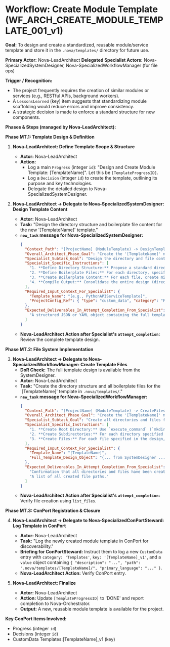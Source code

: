 # Workflow: Create Module Template (WF_ARCH_CREATE_MODULE_TEMPLATE_001_v1)

**Goal:** To design and create a standardized, reusable module/service template and store it in the `.nova/templates/` directory for future use.

**Primary Actor:** Nova-LeadArchitect
**Delegated Specialist Actors:** Nova-SpecializedSystemDesigner, Nova-SpecializedWorkflowManager (for file ops)

**Trigger / Recognition:**
- The project frequently requires the creation of similar modules or services (e.g., RESTful APIs, background workers).
- A `LessonsLearned` (key) item suggests that standardizing module scaffolding would reduce errors and improve consistency.
- A strategic decision is made to enforce a standard structure for new components.

**Phases & Steps (managed by Nova-LeadArchitect):**

**Phase MT.1: Template Design & Definition**

1.  **Nova-LeadArchitect: Define Template Scope & Structure**
    *   **Actor:** Nova-LeadArchitect
    *   **Action:**
        *   Log a main `Progress` (integer `id`): "Design and Create Module Template: [TemplateName]". Let this be `[TemplateProgressID]`.
        *   Log a `Decision` (integer `id`) to create the template, outlining its purpose and key technologies.
        *   Delegate the detailed design to Nova-SpecializedSystemDesigner.

2.  **Nova-LeadArchitect -> Delegate to Nova-SpecializedSystemDesigner: Design Template Content**
    *   **Actor:** Nova-LeadArchitect
    *   **Task:** "Design the directory structure and boilerplate file content for the new '[TemplateName]' template."
    *   **`new_task` message for Nova-SpecializedSystemDesigner:**
        ```json
        {
          "Context_Path": "[ProjectName] (ModuleTemplate) -> DesignTemplate (SystemDesigner)",
          "Overall_Architect_Phase_Goal": "Create the '[TemplateName]' module template.",
          "Specialist_Subtask_Goal": "Design the directory and file content for a reusable '[TemplateName]' template.",
          "Specialist_Specific_Instructions": [
            "1. **Define Directory Structure:** Propose a standard directory structure for this type of module (e.g., `/src`, `/tests`, `/config`, `/docs`).",
            "2. **Define Boilerplate Files:** For each directory, specify the essential boilerplate files to include (e.g., `main.py`, `Dockerfile`, `README.md`, `requirements.txt`, `test_main.py`).",
            "3. **Create Boilerplate Content:** For each file, create minimal, high-quality, reusable content. This should include placeholder comments (e.g., `# TODO: Add service-specific logic here`), basic function/class definitions, and standard configuration stubs.",
            "4. **Compile Output:** Consolidate the entire design (directory list, and a list of objects where each object has a `file_path` and `file_content`) into a single structured output."
          ],
          "Required_Input_Context_For_Specialist": {
            "Template_Name": "[e.g., PythonAPIServiceTemplate]",
            "ProjectConfig_Ref": { "type": "custom_data", "category": "ProjectConfig", "key": "ActiveConfig" }
          },
          "Expected_Deliverables_In_Attempt_Completion_From_Specialist": [
            "A structured JSON or YAML object containing the full template design: `{'directories': ['...'], 'files': [{'path': '...', 'content': '...'}]}`."
          ]
        }
        ```
    *   **Nova-LeadArchitect Action after Specialist's `attempt_completion`:** Review the complete template design.

**Phase MT.2: File System Implementation**

3.  **Nova-LeadArchitect -> Delegate to Nova-SpecializedWorkflowManager: Create Template Files**
    *   **DoR Check:** The full template design is available from the SystemDesigner.
    *   **Actor:** Nova-LeadArchitect
    *   **Task:** "Create the directory structure and all boilerplate files for the '[TemplateName]' template in `.nova/templates/`."
    *   **`new_task` message for Nova-SpecializedWorkflowManager:**
        ```json
        {
          "Context_Path": "[ProjectName] (ModuleTemplate) -> CreateFiles (WorkflowManager)",
          "Overall_Architect_Phase_Goal": "Create the '[TemplateName]' module template.",
          "Specialist_Subtask_Goal": "Create all directories and files for the '[TemplateName]' template under `.nova/templates/[TemplateName]/`.",
          "Specialist_Specific_Instructions": [
            "1. **Create Root Directory:** Use `execute_command` (`mkdir -p`) to create the root directory for the template: `.nova/templates/[TemplateName]/`.",
            "2. **Create Subdirectories:** For each directory specified in the design, use `execute_command` (`mkdir -p`) to create it within the root directory.",
            "3. **Create Files:** For each file specified in the design, use `write_to_file` to create it at the correct path with the provided content."
          ],
          "Required_Input_Context_For_Specialist": {
            "Template_Name": "[TemplateName]",
            "Full_Template_Design_Object": "{... from SystemDesigner ...}"
          },
          "Expected_Deliverables_In_Attempt_Completion_From_Specialist": [
            "Confirmation that all directories and files have been created.",
            "A list of all created file paths."
          ]
        }
        ```
    *   **Nova-LeadArchitect Action after Specialist's `attempt_completion`:** Verify file creation using `list_files`.

**Phase MT.3: ConPort Registration & Closure**

4.  **Nova-LeadArchitect -> Delegate to Nova-SpecializedConPortSteward: Log Template in ConPort**
    *   **Actor:** Nova-LeadArchitect
    *   **Task:** "Log the newly created module template in ConPort for discoverability."
    *   **Briefing for ConPortSteward:** Instruct them to log a new `CustomData` entry with `category: 'Templates'`, `key: '[TemplateName]_v1'`, and a `value` object containing `{ "description": "...", "path": ".nova/templates/[TemplateName]/", "primary_language": "..." }`.
    *   **Nova-LeadArchitect Action:** Verify ConPort entry.

5.  **Nova-LeadArchitect: Finalize**
    *   **Actor:** Nova-LeadArchitect
    *   **Action:** Update `[TemplateProgressID]` to 'DONE' and report completion to Nova-Orchestrator.
    *   **Output:** A new, reusable module template is available for the project.

**Key ConPort Items Involved:**
- Progress (integer `id`)
- Decisions (integer `id`)
- CustomData Templates:[TemplateName]_v1 (key)